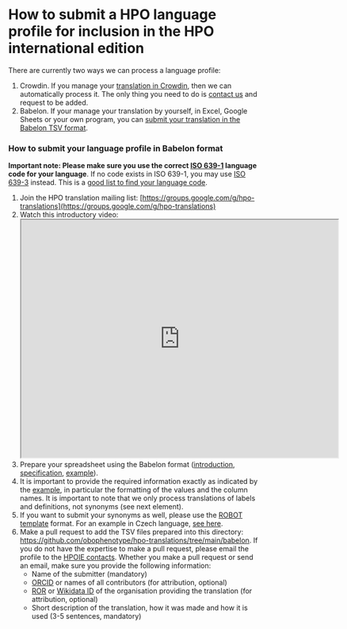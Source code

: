 # How to submit a HPO language profile for inclusion in the HPO international edition

There are currently two ways we can process a language profile:

1. Crowdin. If you manage your [translation in Crowdin](https://crowdin.com/project/hpo-translation), then we can automatically process it. The only thing you need to do is [contact us](contact.md) and request to be added.
2. Babelon. If your manage your translation by yourself, in Excel, Google Sheets or your own program, you can [submit your translation in the Babelon TSV format](#babelon).

<a id="babelon"></a>

### How to submit your language profile in Babelon format

**Important note: Please make sure you use the correct [ISO 639-1](https://en.wikipedia.org/wiki/ISO_639-1) language code for your language**. If no code exists in ISO 639-1, you may use [ISO 639-3](https://en.wikipedia.org/wiki/ISO_639-3) instead. This is a [good list to find your language code](https://www.iana.org/assignments/language-subtag-registry/language-subtag-registry).

1. Join the HPO translation mailing list: [https://groups.google.com/g/hpo-translations](https://groups.google.com/g/hpo-translations)
1. Watch this introductory video: <iframe src="https://drive.google.com/file/d/1hbIA-EzdTbm72WXQYK9L9N7f6mni4goB/preview" width="640" height="480" allow="autoplay"></iframe>
1. Prepare your spreadsheet using the Babelon format ([introduction](https://github.com/monarch-initiative/babelon/blob/main/README.md), [specification](https://monarch-initiative.github.io/babelon/), [example](https://github.com/obophenotype/hpo-translations/blob/main/examples/hp-zh.babelon.tsv)).
1. It is important to provide the required information exactly as indicated by the [example](https://github.com/obophenotype/hpo-translations/blob/main/examples/hp-zh.babelon.tsv), in particular the formatting of the values and the column names. It is important to note that we only process translations of labels and definitions, not synonyms (see next element).
1. If you want to submit your synonyms as well, please use the [ROBOT template](http://robot.obolibrary.org/template) format. For an example in Czech language, [see here](https://github.com/obophenotype/hpo-translations/blob/main/examples/hp-cs.synonyms.tsv). 
1. Make a pull request to add the TSV files prepared into this directory: https://github.com/obophenotype/hpo-translations/tree/main/babelon. If you do not have the expertise to make a pull request, please email the profile to the [HPOIE contacts](contact.md). Whether you make a pull request or send an email, make sure you provide the following information:
    - Name of the submitter (mandatory)
    - [ORCID](https://orcid.org) or names of all contributors (for attribution, optional)
    - [ROR](https://ror.org) or [Wikidata ID](https://www.wikidata.org/) of the organisation providing the translation (for attribution, optional)
    - Short description of the translation, how it was made and how it is used (3-5 sentences, mandatory)
